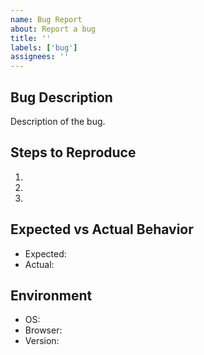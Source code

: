 ```yaml
---
name: Bug Report
about: Report a bug
title: ''
labels: ['bug']
assignees: ''
---
```


## Bug Description
Description of the bug.

## Steps to Reproduce
1. 
2. 
3. 

## Expected vs Actual Behavior
- Expected: 
- Actual: 

## Environment
- OS: 
- Browser: 
- Version: 
